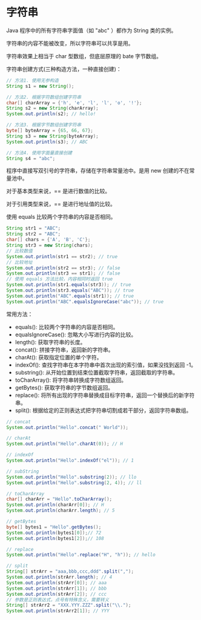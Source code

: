 # 字符串

Java 程序中的所有字符串字面值（如 "abc" ）都作为 String 类的实例。

字符串的内容不能被改变，所以字符串可以共享是用。

字符串效果上相当于 char 型数组，但底层原理的 bate 字节数组。

字符串创建方式(三种构造方法，一种直接创建)：

```java
// 方法1. 使用无参构造
String s1 = new String();

// 方法2. 根据字符数组创建字符串
char[] charArray = {'h', 'e', 'l', 'l', 'o', '!'};
String s2 = new String(charArray);
System.out.println(s2); // hello!

// 方法3. 根据字节数组创建字符串
byte[] byteArray = {65, 66, 67};
String s3 = new String(byteArray);
System.out.println(s3); // ABC

// 方法4. 使用字面量直接创建
String s4 = "abc";
```

程序中直接写双引号的字符串，存储在字符串常量池中。是用 new 创建的不在常量池中。

对于基本类型来说，== 是进行数值的比较。

对于引用类型来说，== 是进行地址值的比较。

使用 equals 比较两个字符串的内容是否相同。

```java
String str1 = "ABC";
String str2 = "ABC";
char[] chars = {'A', 'B', 'C'};
String str3 = new String(chars);
// 比较数值
System.out.println(str1 == str2); // true
// 比较地址
System.out.println(str2 == str3); // false
System.out.println(str3 == str1); // false
// 使用 equals 方法比较，内容相同时返回 true
System.out.println(str1.equals(str3)); // true
System.out.println(str3.equals("ABC")); // true
System.out.println("ABC".equals(str1)); // true
System.out.println("ABC".equalsIgnoreCase("abc")); // true
```

常用方法：

+ equals(): 比较两个字符串的内容是否相同。
+ equalsIgnoreCase(): 忽略大小写进行内容的比较。
+ length(): 获取字符串的长度。
+ concat(): 拼接字符串，返回新的字符串。
+ charAt(): 获取指定位置的单个字符。
+ indexOf(): 查找字符串在本字符串中首次出现的索引值，如果没找到返回 -1。
+ substring(): 从开始位置到结束位置截取字符串，返回截取的字符串。
+ toCharArray(): 将字符串转换成字符数组返回。
+ getBytes(): 获取字符串的字节数组返回。
+ replace(): 将所有出现的字符串替换成目标字符串，返回一个替换后的新字符串。
+ split(): 根据给定的正则表达式把字符串切割成若干部分，返回字符串数组。

```java
// concat
System.out.println("Hello".concat(" World"));

// charAt
System.out.println("Hello".charAt(0)); // H

// indexOf
System.out.println("Hello".indexOf("el")); // 1

// subString
System.out.println("Hello".substring(2)); // llo
System.out.println("Hello".substring(2, 4)); // ll

// toCharArray
char[] charArr = "Hello".toCharArray();
System.out.println(charArr[0]); // H
System.out.println(charArr.length); // 5

// getBytes
byte[] bytes1 = "Hello".getBytes();
System.out.println(bytes1[0]);// 72
System.out.println(bytes1[2]);// 108

// replace
System.out.println("Hello".replace("H", "h")); // hello

// split
String[] strArr = "aaa,bbb,ccc,ddd".split(",");
System.out.println(strArr.length); // 4
System.out.println(strArr[0]); // aaa
System.out.println(strArr[1]); // bbb
System.out.println(strArr[2]); // ccc
// 参数是正则表达式，点号有特殊含义，需要转义
String[] strArr2 = "XXX.YYY.ZZZ".split("\\.");
System.out.println(strArr2[1]); // YYY
```
